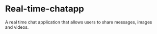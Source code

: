 # Real-time-chatapp
A real time chat application that allows users to share messages, images and videos.
